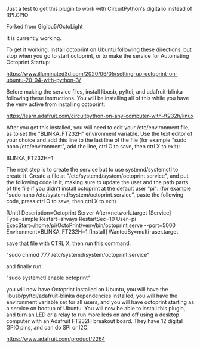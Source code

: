 Just a test to get this plugin to work with CircuitPython's digitalio instead of RPI.GPIO

Forked from Gigibu5/OctoLight

It is currently working. 

To get it working, Install octoprint on Ubuntu following these directions, but stop when you go to start octoprint, or to make the service for Automating Octoprint Startup:

https://www.illuminated3d.com/2020/06/05/setting-up-octoprint-on-ubuntu-20-04-with-python-3/

Before making the service files, install libusb, pyftdi, and adafruit-blinka following these instructions. You will be installing all of this while you have the venv active from installing octoprint:

https://learn.adafruit.com/circuitpython-on-any-computer-with-ft232h/linux

After you get this installed, you will need to edit your /etc/environment file, as to set the "BLINKA_FT232H" environment variable. Use the text editor of your choice and add this line to the last line of the file (for example "sudo nano /etc/environment", add the line, ctrl O to save, then ctrl X to exit):

BLINKA_FT232H=1

The next step is to create the service but to use systemd/systemctl to create it. Create a file at "/etc/systemd/system/octoprint.service", and put the following code in it, making sure to update the user and the path parts of the file if you didn't install octoprint at the default user "pi": (for example "sudo nano /etc/systemd/system/octoprint.service", paste the following code, press ctrl O to save, then ctrl X to exit)

[Unit]
Description=Octoprint Server
After=network.target
[Service]
Type=simple
Restart=always
RestartSec=10
User=pi
ExecStart=/home/pi/OctoPrint/venv/bin/octoprint serve --port=5000
Environment=BLINKA_FT232H=1
[Install]
WantedBy=multi-user.target

save that file with CTRL X, then run this command:

"sudo chmod 777 /etc/systemd/system/octoprint.service"

and finally run

"sudo systemctl enable octoprint"

you will now have Octoprint installed on Ubuntu, you will have the libusb/pyftdi/adafruit-blinka dependencies installed, you will have the environment variable set for all users, and you will have octoprint starting as a service on bootup of Ubuntu. You will now be able to install this plugin, and turn an LED or a relay to run more leds on and off using a desktop computer with an Adafruit FT232H breakout board. They have 12 digital GPIO pins, and can do SPI or I2C.

https://www.adafruit.com/product/2264
